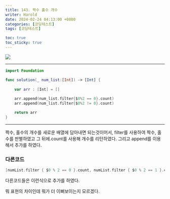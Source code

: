 ```yaml
---
title: 143. 짝수 홀수 개수
writer: Harold
date: 2024-02-24 04:13:00 +0800
categories: [코딩테스트]
tags: [코딩테스트]

toc: true
toc_sticky: true
---
```

![](https://velog.velcdn.com/images/haroldfromk/post/0991de4c-2f65-4331-8797-ef34c20fa6ea/image.png)

---
```swift
import Foundation

func solution(_ num_list:[Int]) -> [Int] {
    
    var arr : [Int] = []
    
    arr.append(num_list.filter{$0%2 == 0}.count)
    arr.append(num_list.filter{$0%2 != 0}.count)

    return arr
}
```
---

짝수, 홀수의 개수를 새로운 배열에 담아내면 되는것이어서, filter를 사용하여 짝수, 홀수를 판별하였고 그 뒤에.count를 사용해 개수를 리턴하였다.
그리고 append를 이용해서 추가를 하였다.

### 다른코드
```swift
[numList.filter { $0 % 2 == 0 }.count, numList.filter { $0 % 2 == 1 }.count] 
```

다른코드들은 이런식으로 추가를 하였다.

뭐 표현의 차이인데 뭐가 더 이뻐보이는지 모르겠다.